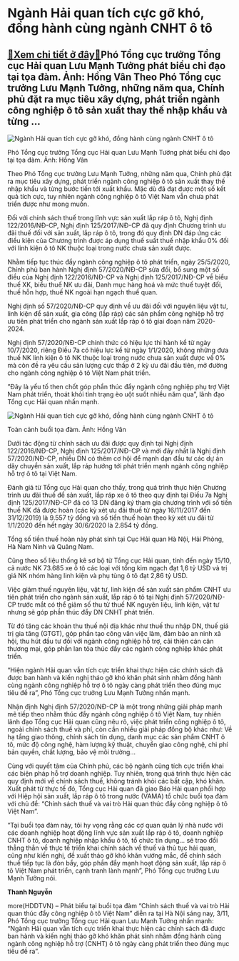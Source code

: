 Ngành Hải quan tích cực gỡ khó, đồng hành cùng ngành CNHT ô tô
==============================================================

[:gift:Xem chi tiết ở đây:gift:](https://hddtvn.com/nganh-hai-quan-tich-cuc-go-kho-dong-hanh-cung-nganh-cnht-o-to/)Phó Tổng cục trưởng Tổng cục Hải quan Lưu Mạnh Tưởng phát biểu chỉ đạo tại tọa đàm. Ảnh: Hồng Vân Theo Phó Tổng cục trưởng Lưu Mạnh Tưởng, những năm qua, Chính phủ đặt ra mục tiêu xây dựng, phát triển ngành công nghiệp ô tô sản xuất thay thế nhập khẩu và từng …
---------------------------------------------------------------------------------------------------------------------------------------------------------------------------------------------------------------------------------------------------------------------





![Ngành Hải quan tích cực gỡ khó, đồng hành cùng ngành CNHT ô tô](https://hddtvn.com/wp-content/uploads/2021/01/2335_IMG_7741.jpg "Ngành Hải quan tích cực gỡ khó, đồng hành cùng ngành CNHT ô tô")


Phó Tổng cục trưởng Tổng cục Hải quan Lưu Mạnh Tưởng phát biểu chỉ đạo tại tọa đàm. Ảnh: Hồng Vân



Theo Phó Tổng cục trưởng Lưu Mạnh Tưởng, những năm qua, Chính phủ đặt ra mục tiêu xây dựng, phát triển ngành công nghiệp ô tô sản xuất thay thế nhập khẩu và từng bước tiến tới xuất khẩu. Mặc dù đã đạt được một số kết quả tích cực, tuy nhiên ngành công nghiệp ô tô Việt Nam vẫn chưa phát triển được như mong muốn.



Đối với chính sách thuế trong lĩnh vực sản xuất lắp ráp ô tô, Nghị định 122/2016/NĐ-CP, Nghị định 125/2017/NĐ-CP đã quy định Chương trình ưu đãi thuế đối với sản xuất, lắp ráp ô tô, trong đó quy định DN đáp ứng các điều kiện của Chương trình được áp dụng thuế suất thuế nhập khẩu 0% đối với linh kiện ô tô NK thuộc loại trong nước chưa sản xuất được.


Nhằm tiếp tục thúc đẩy ngành công nghiệp ô tô phát triển, ngày 25/5/2020, Chính phủ ban hành Nghị định 57/2020/NĐ-CP sửa đổi, bổ sung một số điều của Nghị định 122/2016/NĐ-CP và Nghị định 125/2017/NĐ-CP về biểu thuế XK, biểu thuế NK ưu đãi, Danh mục hàng hoá và mức thuế tuyệt đối, thuế hỗn hợp, thuế NK ngoài hạn ngạch thuế quan.


Nghị định số 57/2020/NĐ-CP quy định về ưu đãi đối với nguyên liệu vật tư, linh kiện để sản xuất, gia công (lắp ráp) các sản phẩm công nghiệp hỗ trợ ưu tiên phát triển cho ngành sản xuất lắp ráp ô tô giai đoạn năm 2020- 2024.


Nghị định 57/2020/NĐ-CP chính thức có hiệu lực thi hành kể từ ngày 10/7/2020, riêng Điều 7a có hiệu lực kể từ ngày 1/1/2020, không những đưa thuế NK linh kiện ô tô NK thuộc loại trong nước chưa sản xuất được về 0% mà còn đề ra yêu cầu sản lượng cực thấp ở 2 kỳ ưu đãi đầu tiên, mở đường cho ngành công nghiệp ô tô Việt Nam phát triển.


”Đây là yếu tố then chốt góp phần thúc đẩy ngành công nghiệp phụ trợ Việt Nam phát triển, thoát khỏi tình trạng èo uột suốt nhiều năm qua”, lãnh đạo Tổng cục Hải quan nhấn mạnh.





![Ngành Hải quan tích cực gỡ khó, đồng hành cùng ngành CNHT ô tô](https://hddtvn.com/wp-content/uploads/2021/01/4756_IMG_7747.jpg "Ngành Hải quan tích cực gỡ khó, đồng hành cùng ngành CNHT ô tô")


Toàn cảnh buổi tọa đàm. Ảnh: Hồng Vân



Dưới tác động từ chính sách ưu đãi được quy định tại Nghị định 122/2016/NĐ-CP, Nghị định 125/2017/NĐ-CP và mới đây nhất là Nghị định 57/2020/NĐ-CP, nhiều DN có thêm cơ hội để mạnh dạn đầu tư các dự án dây chuyền sản xuất, lắp ráp hướng tới phát triển mạnh ngành công nghiệp hỗ trợ ô tô tại Việt Nam.


Đánh giá từ Tổng cục Hải quan cho thấy, trong quá trình thực hiện Chương trình ưu đãi thuế để sản xuất, lắp ráp xe ô tô theo quy định tại Điều 7a Nghị định 125/2017/NĐ-CP đã có 13 DN đăng ký tham gia chương trình với số tiền thuế NK đã được hoàn (các kỳ xét ưu đãi thuế từ ngày 16/11/2017 đến 31/12/2019) là 9.557 tỷ đồng và số tiền thuế hoàn theo kỳ xét ưu đãi từ 1/1/2020 đến hết ngày 30/6/2020 là 2.854 tỷ đồng.


Tổng số tiền thuế hoàn này phát sinh tại Cục Hải quan Hà Nội, Hải Phòng, Hà Nam Ninh và Quảng Nam.


Cũng theo số liệu thống kê sơ bộ từ Tổng cục Hải quan, tính đến ngày 15/10, cả nước NK 73.685 xe ô tô các loại với tổng kim ngạch đạt 1,6 tỷ USD và trị giá NK nhóm hàng linh kiện và phụ tùng ô tô đạt 2,86 tỷ USD.


Việc giảm thuế nguyên liệu, vật tư, linh kiện để sản xuất sản phẩm CNHT ưu tiên phát triển cho ngành sản xuất, lắp ráp ô tô tại Nghị định 57/2020/NĐ-CP trước mắt có thể giảm số thu từ thuế NK nguyên liệu, linh kiện, vật tư nhưng sẽ góp phần thúc đẩy DN CNHT phát triển.


Từ đó tăng các khoản thu thuế nội địa khác như thuế thu nhập DN, thuế giá trị gia tăng (GTGT), góp phần tạo công văn việc làm, đảm bảo an ninh xã hội, thu hút đầu tư đối với ngành công nghiệp hỗ trợ, cải thiện cán cân thương mại, góp phần lan tỏa thúc đẩy các ngành công nghiệp khác phát triển.


“Hiện ngành Hải quan vẫn tích cực triển khai thực hiện các chính sách đã được ban hành và kiến nghị tháo gỡ khó khăn phát sinh nhằm đồng hành cùng ngành công nghiệp hỗ trợ ô tô ngày càng phát triển theo đúng mục tiêu đề ra”, Phó Tổng cục trưởng Lưu Mạnh Tưởng nhấn mạnh.


Nhận định Nghị định 57/2020/NĐ-CP là một trong những giải pháp mạnh mẽ tiếp theo nhằm thúc đẩy ngành công nghiệp ô tô Việt Nam, tuy nhiên lãnh đạo Tổng cục Hải quan cũng nêu rõ, việc phát triển công nghiệp ô tô, ngoài chính sách thuế và phí, còn cần nhiều giải pháp đồng bộ khác như: Về hạ tầng giao thông, chính sách tín dụng, danh mục các sản phẩm CNHT ô tô, mức độ công nghệ, hàm lượng kỹ thuật, chuyển giao công nghệ, chi phí bản quyền, chất lượng, bảo vệ môi trường…


Cùng với quyết tâm của Chính phủ, các bộ ngành cũng tích cực triển khai các biện pháp hỗ trợ doanh nghiệp. Tuy nhiên, trong quá trình thực hiện các quy định mới về chính sách thuế, không tránh khỏi các bất cập, khó khăn. Xuất phát từ thực tế đó, Tổng cục Hải quan đã giao Báo Hải quan phối hợp với Hiệp hội sản xuất, lắp ráp ô tô trong nước (VAMA) tổ chức buổi tọa đàm với chủ đề: “Chính sách thuế và vai trò Hải quan thúc đẩy công nghiệp ô tô Việt Nam”.


“Tại buổi tọa đàm này, tôi hy vọng rằng các cơ quan quản lý nhà nước với các doanh nghiệp hoạt động lĩnh vực sản xuất lắp ráp ô tô, doanh nghiệp CNHT ô tô, doanh nghiệp nhập khẩu ô tô, tổ chức tín dụng… sẽ trao đổi thẳng thắn về thực tế triển khai chính sách về thuế và thủ tục hải quan, cũng như kiến nghị, đề xuất tháo gỡ khó khăn vướng mắc, để chính sách thuế tiếp tục là đòn bẩy, góp phần đẩy mạnh hoạt động sản xuất, lắp ráp ô tô Việt Nam phát triển, cạnh tranh lành mạnh”, Phó Tổng cục trưởng Lưu Mạnh Tưởng nói.




**Thanh Nguyễn**



more(HDDTVN) – Phát biểu tại buổi tọa đàm “Chính sách thuế và vai trò Hải quan thúc đẩy công nghiệp ô tô Việt Nam” diễn ra tại Hà Nội sáng nay, 3/11, Phó Tổng cục trưởng Tổng cục Hải quan Lưu Mạnh Tưởng nhấn mạnh: “Ngành Hải quan vẫn tích cực triển khai thực hiện các chính sách đã được ban hành và kiến nghị tháo gỡ khó khăn phát sinh nhằm đồng hành cùng ngành công nghiệp hỗ trợ (CNHT) ô tô ngày càng phát triển theo đúng mục tiêu đề ra”.

